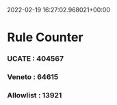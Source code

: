 2022-02-19 16:27:02.968021+00:00
# Rule Counter 
 ### UCATE : 404567

 ### Veneto : 64615

 ### Allowlist : 13921
